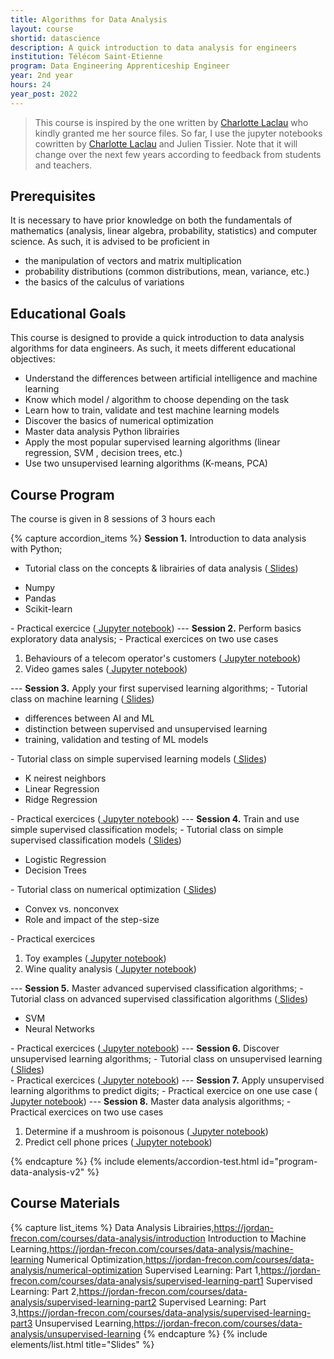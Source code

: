 ```yaml
---
title: Algorithms for Data Analysis
layout: course
shortid: datascience
description: A quick introduction to data analysis for engineers
institution: Télécom Saint-Etienne
program: Data Engineering Apprenticeship Engineer
year: 2nd year
hours: 24
year_post: 2022
---
```



> This course is inspired by the one written by [Charlotte Laclau](https://laclauc.github.io/index.html) who kindly granted me her source files. So far, I use the jupyter notebooks cowritten by [Charlotte Laclau](https://laclauc.github.io/index.html) and Julien Tissier. Note that it will change over the next few years according to feedback from students and teachers.

## <i class="fas fa-exclamation-triangle"></i> Prerequisites

It is necessary to have prior knowledge on both the fundamentals of mathematics (analysis, linear algebra, probability, statistics) and computer science. As such, it is advised to be proficient in
- the manipulation of vectors and matrix multiplication
- probability distributions (common distributions, mean, variance, etc.)
- the basics of the calculus of variations


## <i class="fas fa-bookmark"></i> Educational Goals

This course is designed to provide a quick introduction to data analysis algorithms for data engineers. As such, it meets different educational objectives:
- Understand the differences between artificial intelligence and machine learning
- Know which model / algorithm to choose depending on the task
- Learn how to train, validate and test machine learning models
- Discover the basics of numerical optimization
- Master data analysis Python librairies
- Apply the most popular supervised learning algorithms (linear regression, SVM , decision trees, etc.)
- Use two unsupervised learning algorithms (K-means, PCA)

## <i class="fas fa-book"></i> Course Program

The course is given in 8 sessions of 3 hours each

{% capture accordion_items %}
<b>Session 1.</b> Introduction to data analysis with Python;
- Tutorial class on the concepts & librairies of data analysis (<a href="https://jordan-frecon.com/courses/data-analysis/introduction"><i class="fas fa-chalkboard"></i> Slides</a>)
<ul><li>Numpy</li><li>Pandas</li><li>Scikit-learn</li></ul>
- Practical exercice (<a href="https://jordan-frecon.com/jupyterlite/retro/notebooks/?path=data-analysis/session-1/session-1.ipynb"><i class="fab fa-python"></i> Jupyter notebook</a>)
---
<b>Session 2.</b> Perform basics exploratory data analysis;
- Practical exercices on two use cases
<ol><li>Behaviours of a telecom operator's customers (<a href="https://jordan-frecon.com/jupyterlite/retro/notebooks/?path=data-analysis/use-cases-DA-1/1-telecom-client.ipynb"><i class="fab fa-python"></i> Jupyter notebook</a>)</li><li>Video games sales (<a href="https://jordan-frecon.com/jupyterlite/retro/notebooks/?path=data-analysis/use-cases-DA-1/2-video-games-sales.ipynb"><i class="fab fa-python"></i> Jupyter notebook</a>)</li></ol>---
<b>Session 3.</b> Apply your first supervised learning algorithms;
- Tutorial class on machine learning (<a href="https://jordan-frecon.com/courses/data-analysis/machine-learning"><i class="fas fa-chalkboard"></i> Slides</a>)
<ul><li>differences between AI and ML</li><li>distinction between supervised and unsupervised learning</li><li>training, validation and testing of ML models</li></ul>
- Tutorial class on simple supervised learning models (<a href="https://jordan-frecon.com/courses/data-analysis/supervised-learning-part1"><i class="fas fa-chalkboard"></i> Slides</a>)
<ul><li>K neirest neighbors</li><li>Linear Regression</li><li>Ridge Regression</li></ul>
- Practical exercices (<a href="https://jordan-frecon.com/jupyterlite/retro/notebooks/?path=data-analysis/session-2/session-2.ipynb"><i class="fab fa-python"></i> Jupyter notebook</a>)
---
<b>Session 4.</b> Train and use simple supervised classification models;
- Tutorial class on simple supervised classification models (<a href="https://jordan-frecon.com/courses/data-analysis/supervised-learning-part2"><i class="fas fa-chalkboard"></i> Slides</a>)
<ul><li>Logistic Regression</li><li>Decision Trees</li></ul>
- Tutorial class on numerical optimization (<a href="https://jordan-frecon.com/courses/data-analysis/numerical-optimization"><i class="fas fa-chalkboard"></i> Slides</a>)
<ul><li>Convex vs. nonconvex</li><li>Role and impact of the step-size</li></ul>
- Practical exercices
<ol><li>Toy examples (<a href="https://jordan-frecon.com/jupyterlite/retro/notebooks/?path=data-analysis/session-3/session-3.ipynb"><i class="fab fa-python"></i> Jupyter notebook</a>)</li><li>Wine quality analysis (<a href="https://jordan-frecon.com/jupyterlite/retro/notebooks/?path=data-analysis/use-cases-DA-2/wine-quality.ipynb"><i class="fab fa-python"></i> Jupyter notebook</a>)</li></ol>
---
<b>Session 5.</b> Master advanced supervised classification algorithms;
- Tutorial class on advanced supervised classification algorithms (<a href="https://jordan-frecon.com/courses/data-analysis/supervised-learning-part3"><i class="fas fa-chalkboard"></i> Slides</a>)
<ul><li>SVM</li><li>Neural Networks</li></ul>
- Practical exercices (<a href="https://jordan-frecon.com/jupyterlite/retro/notebooks/?path=data-analysis/session-4/session-4.ipynb"><i class="fab fa-python"></i> Jupyter notebook</a>)
---
<b>Session 6.</b> Discover unsupervised learning algorithms;
- Tutorial class on unsupervised learning (<a href="https://jordan-frecon.com/courses/data-analysis/unsupervised-learning"><i class="fas fa-chalkboard"></i> Slides</a>)<br>
- Practical exercices (<a href="https://jordan-frecon.com/jupyterlite/retro/notebooks/?path=data-analysis/session-5/session-5.ipynb"><i class="fab fa-python"></i> Jupyter notebook</a>)
---
<b>Session 7.</b> Apply unsupervised learning algorithms to predict digits;
- Practical exercice on one use case (<a href="https://jordan-frecon.com/jupyterlite/retro/notebooks/?path=data-analysis/use-cases-DA-3/digits-recognition.ipynb"><i class="fab fa-python"></i> Jupyter notebook</a>)
---
<b>Session 8.</b> Master data analysis algorithms;
- Practical exercices on two use cases
<ol><li>Determine if a mushroom is poisonous (<a href="https://jordan-frecon.com/jupyterlite/retro/notebooks/?path=data-analysis/use-cases-DA-4/1-poisonous-mushrooms.ipynb"><i class="fab fa-python"></i> Jupyter notebook</a>)</li><li>Predict cell phone prices (<a href="https://jordan-frecon.com/jupyterlite/retro/notebooks/?path=data-analysis/use-cases-DA-4/2-phone-prices.ipynb"><i class="fab fa-python"></i> Jupyter notebook</a>)</li></ol>
{% endcapture %}
{% include elements/accordion-test.html id="program-data-analysis-v2" %}

## <i class="fas fa-file-download"></i> Course Materials

{% capture list_items %}
Data Analysis Librairies,https://jordan-frecon.com/courses/data-analysis/introduction
Introduction to Machine Learning,https://jordan-frecon.com/courses/data-analysis/machine-learning
Numerical Optimization,https://jordan-frecon.com/courses/data-analysis/numerical-optimization
Supervised Learning: Part 1,https://jordan-frecon.com/courses/data-analysis/supervised-learning-part1
Supervised Learning: Part 2,https://jordan-frecon.com/courses/data-analysis/supervised-learning-part2
Supervised Learning: Part 3,https://jordan-frecon.com/courses/data-analysis/supervised-learning-part3
Unsupervised Learning,https://jordan-frecon.com/courses/data-analysis/unsupervised-learning
{% endcapture %}
{% include elements/list.html title="Slides" %}



